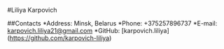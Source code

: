 #Liliya Karpovich

##Contacts
*Address: Minsk, Belarus
*Phone: +375257896737
*E-mail: karpovich.liliya21@gmail.com
*GitHub: [karpovich.liliya] (https://github.com/karpovich-liliya)
